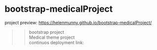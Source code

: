 # bootstrap-medicalProject

project preview:  https://helenmunny.github.io/bootstrap-medicalProject/ 

>> bootstrap project <br>
>> Medical theme project <br>
>> continuos deployment link: 
